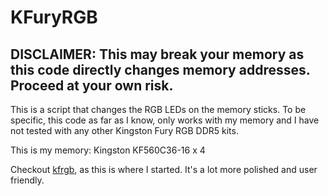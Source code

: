 # KFuryRGB

## DISCLAIMER: This may break your memory as this code directly changes memory addresses. Proceed at your own risk.

This is a script that changes the RGB LEDs on the memory sticks.
To be specific, this code as far as I know, only works with my memory and I have not tested with any other Kingston Fury RGB DDR5 kits.

This is my memory:
Kingston KF560C36-16 x 4



Checkout [kfrgb](https://github.com/KeyofBlueS/kfrgb), as this is where I started. It's a lot more polished and user friendly.
